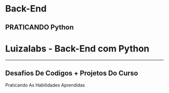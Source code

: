 # Back-End
PRATICANDO Python 
------------------------------------
# Luizalabs - Back-End com Python 
------------------------------------
Desafios De Codigos + Projetos Do Curso 
--------------------------------------

Praticando As Habilidades Aprendidas 
